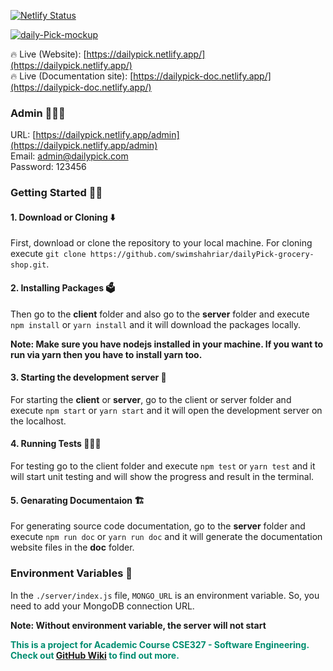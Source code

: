 [![Netlify Status](https://api.netlify.com/api/v1/badges/6b63557a-ceaf-453b-ad64-0753a6ef37c4/deploy-status)](https://app.netlify.com/sites/dailypick/deploys)

<a href="https://ibb.co/rbPTsPJ"><img src="https://i.ibb.co/1sVh6Vx/daily-Pick-mockup.png" alt="daily-Pick-mockup" border="0" /></a>
<br/>

🔥 Live (Website): [https://dailypick.netlify.app/](https://dailypick.netlify.app/)
<br>
🔥 Live (Documentation site): [https://dailypick-doc.netlify.app/](https://dailypick-doc.netlify.app/)

### Admin 👨🏻‍💼

URL: [https://dailypick.netlify.app/admin](https://dailypick.netlify.app/admin) <br/>
Email: admin@dailypick.com <br/>
Password: 123456

### Getting Started 👨‍💻

#### 1. Download or Cloning ⬇️

First, download or clone the repository to your local machine. For cloning execute `git clone https://github.com/swimshahriar/dailyPick-grocery-shop.git`.

#### 2. Installing Packages 🗳

Then go to the **client** folder and also go to the **server** folder and execute `npm install` or `yarn install` and it will download the packages locally.

**Note: Make sure you have nodejs installed in your machine. If you want to run via yarn then you have to install yarn too.**

#### 3. Starting the development server 🏁

For starting the **client** or **server**, go to the client or server folder and execute `npm start` or `yarn start` and it will open the development server on the localhost.

#### 4. Running Tests 🏃🏻‍♂️

For testing go to the client folder and execute `npm test` or `yarn test` and it will start unit testing and will show the progress and result in the terminal.

#### 5. Genarating Documentaion 🏗

For generating source code documentation, go to the **server** folder and execute `npm run doc` or `yarn run doc` and it will generate the documentation website files in the **doc** folder.

### Environment Variables 📄

In the `./server/index.js` file, `MONGO_URL` is an environment variable. So, you need to add your MongoDB connection URL. <br/>

**Note: Without environment variable, the server will not start**

<span style="color: #008D70">**This is a project for Academic Course CSE327 - Software Engineering. Check out [GitHub Wiki](https://github.com/swimshahriar/dailyPick-grocery-shop/wiki) to find out more.**</span>
